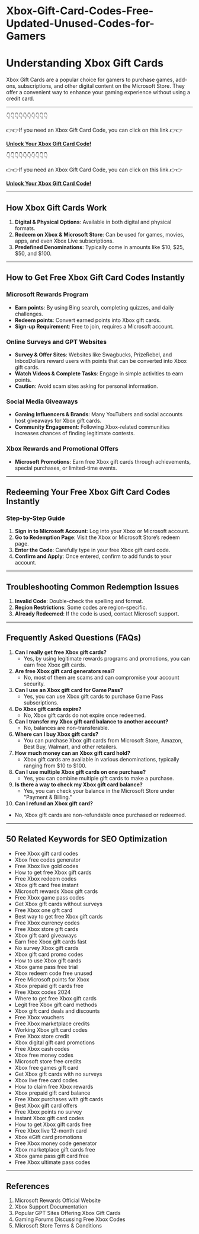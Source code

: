 # Xbox-Gift-Card-Codes-Free-Updated-Unused-Codes-for-Gamers

# Understanding Xbox Gift Cards

Xbox Gift Cards are a popular choice for gamers to purchase games, add-ons, subscriptions, and other digital content on the Microsoft Store. They offer a convenient way to enhance your gaming experience without using a credit card.

---

👇👇👇👇👇👇👇👇👇👇

👉👉If you need an Xbox Gift Card Code, you can click on this link.👉👉

**[Unlock Your Xbox Gift Card Code!](https://offer-hub.sannir.xyz/xbox)**

👇👇👇👇👇👇👇👇👇👇

👉👉If you need an Xbox Gift Card Code, you can click on this link.👉👉

**[Unlock Your Xbox Gift Card Code!](https://offer-hub.sannir.xyz/xbox)**

---

## How Xbox Gift Cards Work

1. **Digital & Physical Options**: Available in both digital and physical formats.
2. **Redeem on Xbox & Microsoft Store**: Can be used for games, movies, apps, and even Xbox Live subscriptions.
3. **Predefined Denominations**: Typically come in amounts like $10, $25, $50, and $100.

---

## How to Get Free Xbox Gift Card Codes Instantly

### Microsoft Rewards Program
- **Earn points**: By using Bing search, completing quizzes, and daily challenges.
- **Redeem points**: Convert earned points into Xbox gift cards.
- **Sign-up Requirement**: Free to join, requires a Microsoft account.

### Online Surveys and GPT Websites
- **Survey & Offer Sites**: Websites like Swagbucks, PrizeRebel, and InboxDollars reward users with points that can be converted into Xbox gift cards.
- **Watch Videos & Complete Tasks**: Engage in simple activities to earn points.
- **Caution**: Avoid scam sites asking for personal information.

### Social Media Giveaways
- **Gaming Influencers & Brands**: Many YouTubers and social accounts host giveaways for Xbox gift cards.
- **Community Engagement**: Following Xbox-related communities increases chances of finding legitimate contests.

### Xbox Rewards and Promotional Offers
- **Microsoft Promotions**: Earn free Xbox gift cards through achievements, special purchases, or limited-time events.

---

## Redeeming Your Free Xbox Gift Card Codes Instantly

### Step-by-Step Guide
1. **Sign in to Microsoft Account**: Log into your Xbox or Microsoft account.
2. **Go to Redemption Page**: Visit the Xbox or Microsoft Store’s redeem page.
3. **Enter the Code**: Carefully type in your free Xbox gift card code.
4. **Confirm and Apply**: Once entered, confirm to add funds to your account.

---

## Troubleshooting Common Redemption Issues

1. **Invalid Code**: Double-check the spelling and format.
2. **Region Restrictions**: Some codes are region-specific.
3. **Already Redeemed**: If the code is used, contact Microsoft support.

---

## Frequently Asked Questions (FAQs)

1. **Can I really get free Xbox gift cards?**
   - Yes, by using legitimate rewards programs and promotions, you can earn free Xbox gift cards.
2. **Are free Xbox gift card generators real?**
   - No, most of them are scams and can compromise your account security.
3. **Can I use an Xbox gift card for Game Pass?**
   - Yes, you can use Xbox gift cards to purchase Game Pass subscriptions.
4. **Do Xbox gift cards expire?**
   - No, Xbox gift cards do not expire once redeemed.
5. **Can I transfer my Xbox gift card balance to another account?**
   - No, balances are non-transferable.
6. **Where can I buy Xbox gift cards?**
   - You can purchase Xbox gift cards from Microsoft Store, Amazon, Best Buy, Walmart, and other retailers.
7. **How much money can an Xbox gift card hold?**
   - Xbox gift cards are available in various denominations, typically ranging from $10 to $100.
8. **Can I use multiple Xbox gift cards on one purchase?**
   - Yes, you can combine multiple gift cards to make a purchase.
9. **Is there a way to check my Xbox gift card balance?**
   - Yes, you can check your balance in the Microsoft Store under "Payment & Billing."
10. **Can I refund an Xbox gift card?**
   - No, Xbox gift cards are non-refundable once purchased or redeemed.

---

## 50 Related Keywords for SEO Optimization

- Free Xbox gift card codes
- Xbox free codes generator
- Free Xbox live gold codes
- How to get free Xbox gift cards
- Free Xbox redeem codes
- Xbox gift card free instant
- Microsoft rewards Xbox gift cards
- Free Xbox game pass codes
- Get Xbox gift cards without surveys
- Free Xbox one gift card
- Best way to get free Xbox gift cards
- Free Xbox currency codes
- Free Xbox store gift cards
- Xbox gift card giveaways
- Earn free Xbox gift cards fast
- No survey Xbox gift cards
- Xbox gift card promo codes
- How to use Xbox gift cards
- Xbox game pass free trial
- Xbox redeem code free unused
- Free Microsoft points for Xbox
- Xbox prepaid gift cards free
- Free Xbox codes 2024
- Where to get free Xbox gift cards
- Legit free Xbox gift card methods
- Xbox gift card deals and discounts
- Free Xbox vouchers
- Free Xbox marketplace credits
- Working Xbox gift card codes
- Free Xbox store credit
- Xbox digital gift card promotions
- Free Xbox cash codes
- Xbox free money codes
- Microsoft store free credits
- Xbox free games gift card
- Get Xbox gift cards with no surveys
- Xbox live free card codes
- How to claim free Xbox rewards
- Xbox prepaid gift card balance
- Free Xbox purchases with gift cards
- Best Xbox gift card offers
- Free Xbox points no survey
- Instant Xbox gift card codes
- How to get Xbox gift cards free
- Free Xbox live 12-month card
- Xbox eGift card promotions
- Free Xbox money code generator
- Xbox marketplace gift cards free
- Xbox game pass gift card free
- Free Xbox ultimate pass codes

---

## References

1. Microsoft Rewards Official Website
2. Xbox Support Documentation
3. Popular GPT Sites Offering Xbox Gift Cards
4. Gaming Forums Discussing Free Xbox Codes
5. Microsoft Store Terms & Conditions

